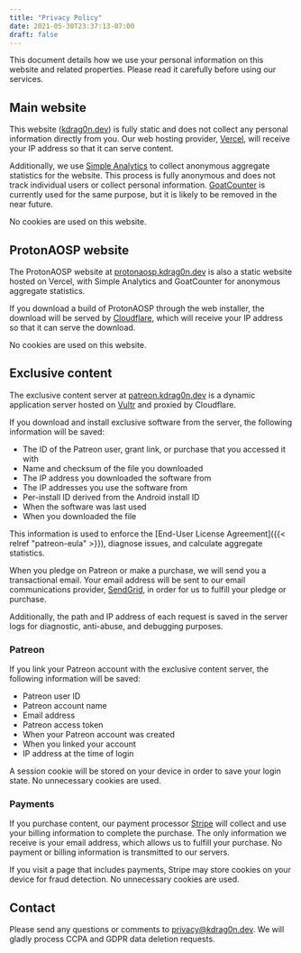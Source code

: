 ```yaml
---
title: "Privacy Policy"
date: 2021-05-30T23:37:13-07:00
draft: false
---
```


This document details how we use your personal information on this website and related properties. Please read it carefully before using our services.

## Main website

This website ([kdrag0n.dev](https://kdrag0n.dev/)) is fully static and does not collect any personal information directly from you. Our web hosting provider, [Vercel](https://vercel.com/legal/privacy-policy), will receive your IP address so that it can serve content.

Additionally, we use [Simple Analytics](https://simpleanalytics.com/privacy-policy) to collect anonymous aggregate statistics for the website. This process is fully anonymous and does not track individual users or collect personal information. [GoatCounter](https://www.goatcounter.com/privacy) is currently used for the same purpose, but it is likely to be removed in the near future.

No cookies are used on this website.

## ProtonAOSP website

The ProtonAOSP website at [protonaosp.kdrag0n.dev](https://protonaosp.kdrag0n.dev) is also a static website hosted on Vercel, with Simple Analytics and GoatCounter for anonymous aggregate statistics.

If you download a build of ProtonAOSP through the web installer, the download will be served by [Cloudflare](https://www.cloudflare.com/privacypolicy/), which will receive your IP address so that it can serve the download.

No cookies are used on this website.

## Exclusive content

The exclusive content server at [patreon.kdrag0n.dev](https://patreon.kdrag0n.dev/) is a dynamic application server hosted on [Vultr](https://www.vultr.com/legal/privacy/) and proxied by Cloudflare.

If you download and install exclusive software from the server, the following information will be saved:

- The ID of the Patreon user, grant link, or purchase that you accessed it with
- Name and checksum of the file you downloaded
- The IP address you downloaded the software from
- The IP addresses you use the software from
- Per-install ID derived from the Android install ID
- When the software was last used
- When you downloaded the file

This information is used to enforce the [End-User License Agreement]({{< relref "patreon-eula" >}}), diagnose issues, and calculate aggregate statistics.

When you pledge on Patreon or make a purchase, we will send you a transactional email. Your email address will be sent to our email communications provider, [SendGrid](https://www.twilio.com/legal/privacy), in order for us to fulfill your pledge or purchase.

Additionally, the path and IP address of each request is saved in the server logs for diagnostic, anti-abuse, and debugging purposes.

### Patreon

If you link your Patreon account with the exclusive content server, the following information will be saved:

- Patreon user ID
- Patreon account name
- Email address
- Patreon access token
- When your Patreon account was created
- When you linked your account
- IP address at the time of login

A session cookie will be stored on your device in order to save your login state. No unnecessary cookies are used.

### Payments

If you purchase content, our payment processor [Stripe](https://stripe.com/privacy) will collect and use your billing information to complete the purchase. The only information we receive is your email address, which allows us to fulfill your purchase. No payment or billing information is transmitted to our servers.

If you visit a page that includes payments, Stripe may store cookies on your device for fraud detection. No unnecessary cookies are used.

## Contact

Please send any questions or comments to privacy@kdrag0n.dev. We will gladly process CCPA and GDPR data deletion requests.
